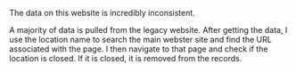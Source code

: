 The data on this website is incredibly inconsistent.

A majority of data is pulled from the legacy website. After getting the data, I use the location name to search the main webster site and find the URL associated with the page. I then navigate to that page and check if the location is closed. If it is closed, it is removed from the records.